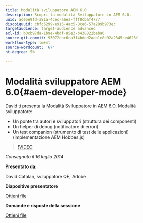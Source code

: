 ```yaml
---
title: Modalità sviluppatore AEM 6.0
description: Scopri la modalità Sviluppatore in AEM 6.0.
uuid: ade5e9fd-a81a-4cec-a6ea-fff8cbaf4777
discoiquuid: cbfc5299-e915-4ac5-8ce6-57a289b973ec
targetaudience: target-audience advanced
exl-id: b3cb97da-1b9e-4bdf-85e3-b438822baba0
source-git-commit: 93072cbc6ca3f4bded2aeb1e8e92a2345ce4623f
workflow-type: tm+mt
source-wordcount: '67'
ht-degree: 5%

---
```


# Modalità sviluppatore AEM 6.0{#aem-developer-mode}

David ti presenta la Modalità Sviluppatore in AEM 6.O. Modalità sviluppatore:

* Un ponte tra autori e sviluppatori (struttura dei componenti)
* Un helper di debug (notificatore di errori)
* Un test companion (strumento di test delle applicazioni) (implementazione AEM Hobbes.js)

>[!VIDEO](https://video.tv.adobe.com/v/19501/?quality=9)

*Consegnato il 16 luglio 2014*

**Presentato da:**

David Catalan, sviluppatore QE, Adobe

**Diapositive presentatore**

[Ottieni file](assets/aem-6-developer-mode-07-16-14.pdf)

**Domande e risposte della sessione**

[Ottieni file](assets/q-a-developer-mode-7-16-14.pdf)
<!--
[Get back to the Overview](https://helpx.adobe.com/experience-manager/kt/eseminars/gems/aem-index.html)
-->
